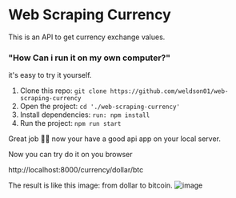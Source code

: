 # Web Scraping Currency

This is an API to get currency exchange values.

### "How Can i run it on my own computer?"

it's easy to try it yourself.

1. Clone this repo:  `git clone https://github.com/weldson01/web-scraping-currency`
2. Open the project: `cd './web-scraping-currency'`
3. Install dependencies: `run: npm install`
4. Run the project: `npm run start`

Great job 👏👏 now your have a good api app on your local server.

Now you can try do it on you browser 

http://localhost:8000/currency/dollar/btc

The result is like this image: from dollar to bitcoin.
![image](https://github.com/user-attachments/assets/1f587e16-6ac8-43c0-80e0-6678e70e4dfe)
